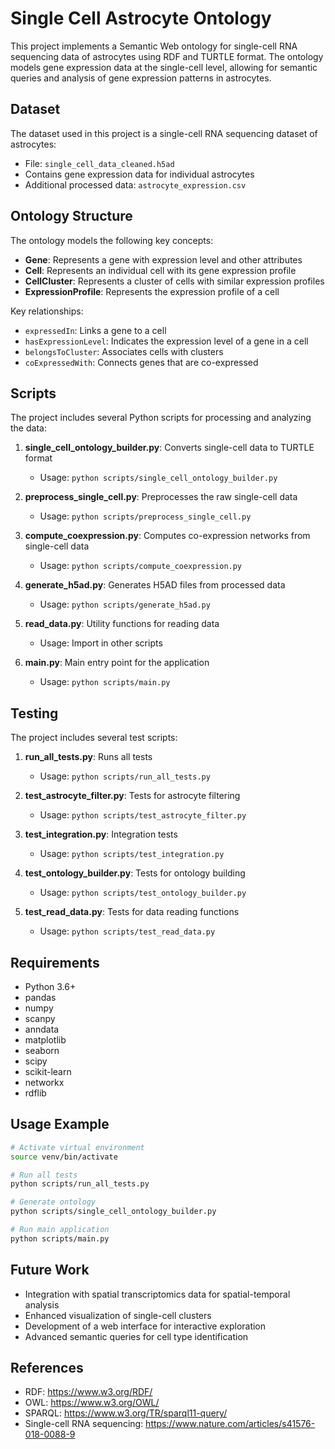 # Single Cell Astrocyte Ontology

This project implements a Semantic Web ontology for single-cell RNA sequencing data of astrocytes using RDF and TURTLE format. The ontology models gene expression data at the single-cell level, allowing for semantic queries and analysis of gene expression patterns in astrocytes.

## Dataset

The dataset used in this project is a single-cell RNA sequencing dataset of astrocytes:
- File: `single_cell_data_cleaned.h5ad`
- Contains gene expression data for individual astrocytes
- Additional processed data: `astrocyte_expression.csv`

## Ontology Structure

The ontology models the following key concepts:

- **Gene**: Represents a gene with expression level and other attributes
- **Cell**: Represents an individual cell with its gene expression profile
- **CellCluster**: Represents a cluster of cells with similar expression profiles
- **ExpressionProfile**: Represents the expression profile of a cell

Key relationships:
- `expressedIn`: Links a gene to a cell
- `hasExpressionLevel`: Indicates the expression level of a gene in a cell
- `belongsToCluster`: Associates cells with clusters
- `coExpressedWith`: Connects genes that are co-expressed

## Scripts

The project includes several Python scripts for processing and analyzing the data:

1. **single_cell_ontology_builder.py**: Converts single-cell data to TURTLE format
   - Usage: `python scripts/single_cell_ontology_builder.py`

2. **preprocess_single_cell.py**: Preprocesses the raw single-cell data
   - Usage: `python scripts/preprocess_single_cell.py`

3. **compute_coexpression.py**: Computes co-expression networks from single-cell data
   - Usage: `python scripts/compute_coexpression.py`

4. **generate_h5ad.py**: Generates H5AD files from processed data
   - Usage: `python scripts/generate_h5ad.py`

5. **read_data.py**: Utility functions for reading data
   - Usage: Import in other scripts

6. **main.py**: Main entry point for the application
   - Usage: `python scripts/main.py`

## Testing

The project includes several test scripts:

1. **run_all_tests.py**: Runs all tests
   - Usage: `python scripts/run_all_tests.py`

2. **test_astrocyte_filter.py**: Tests for astrocyte filtering
   - Usage: `python scripts/test_astrocyte_filter.py`

3. **test_integration.py**: Integration tests
   - Usage: `python scripts/test_integration.py`

4. **test_ontology_builder.py**: Tests for ontology building
   - Usage: `python scripts/test_ontology_builder.py`

5. **test_read_data.py**: Tests for data reading functions
   - Usage: `python scripts/test_read_data.py`

## Requirements

- Python 3.6+
- pandas
- numpy
- scanpy
- anndata
- matplotlib
- seaborn
- scipy
- scikit-learn
- networkx
- rdflib

## Usage Example

```bash
# Activate virtual environment
source venv/bin/activate

# Run all tests
python scripts/run_all_tests.py

# Generate ontology
python scripts/single_cell_ontology_builder.py

# Run main application
python scripts/main.py
```

## Future Work

- Integration with spatial transcriptomics data for spatial-temporal analysis
- Enhanced visualization of single-cell clusters
- Development of a web interface for interactive exploration
- Advanced semantic queries for cell type identification

## References

- RDF: https://www.w3.org/RDF/
- OWL: https://www.w3.org/OWL/
- SPARQL: https://www.w3.org/TR/sparql11-query/
- Single-cell RNA sequencing: https://www.nature.com/articles/s41576-018-0088-9
